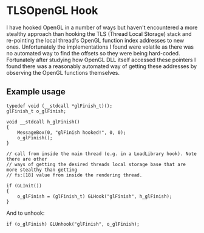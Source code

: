 TLSOpenGL Hook
==============

I have hooked OpenGL in a number of ways but haven't encountered a more stealthy approach than hooking the TLS (Thread Local Storage) stack and re-pointing the local thread's OpenGL function index addresses to new ones. Unfortunately the implementations I found were volatile as there was no automated way to find the offsets so they were being hard-coded. Fortunately after studying how OpenGL DLL itself accessed these pointers I found there was a reasonably automated way of getting these addresses by observing the OpenGL functions themselves.

Example usage
-------------

	typedef void (__stdcall *glFinish_t)();
	glFinish_t o_glFinish;
	 
	void __stdcall h_glFinish()
	{
	    MessageBox(0, "glFinish hooked!", 0, 0);
	    o_glFinish();
	}
	 
	// call from inside the main thread (e.g. in a LoadLibrary hook). Note there are other
	// ways of getting the desired threads local storage base that are more stealthy than getting
	// fs:[18] value from inside the rendering thread.
	 
	if (GLInit())
	{
	    o_glFinish = (glFinish_t) GLHook("glFinish", h_glFinish);
	}

And to unhook:

	if (o_glFinish) GLUnhook("glFinish", o_glFinish);